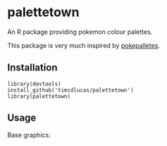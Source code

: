 palettetown
======


An R package providing pokemon colour palettes.

This package is very much inspired by [pokepalletes](http://pokepalettes.com/#charizard).



Installation
-------------

    library(devtools)
    install_github('timcdlucas/palettetown')
    library(palettetown)



Usage
------


Base graphics:




